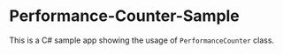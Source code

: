 # Performance-Counter-Sample
This is a C# sample app showing the usage of `PerformanceCounter` class.
